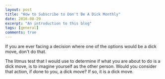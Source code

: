 ```yaml
---
layout: post
title: "How to Subscribe to Don't Be A Dick Monthly"
date: 2016-08-29
excerpt: "An introduction to this blog"
tags: [general]
comments: true
---
```


If you are ever facing a decision where one of the options would be a dick move, don't do that.

The litmus test that I would use to determine if what you are about to do is a dick move, is to imagine yourself as the other person.
Would you consider that action, if done to you, a dick move? If so, it is a dick move. 
